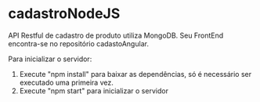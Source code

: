 # cadastroNodeJS
API Restful de cadastro de produto utiliza MongoDB. Seu FrontEnd encontra-se no repositório cadastoAngular.

Para inicializar o servidor: 
1) Execute "npm install" para baixar as dependências, só é necessário ser executado uma primeira vez.
2) Execute "npm start" para inicializar o servidor
